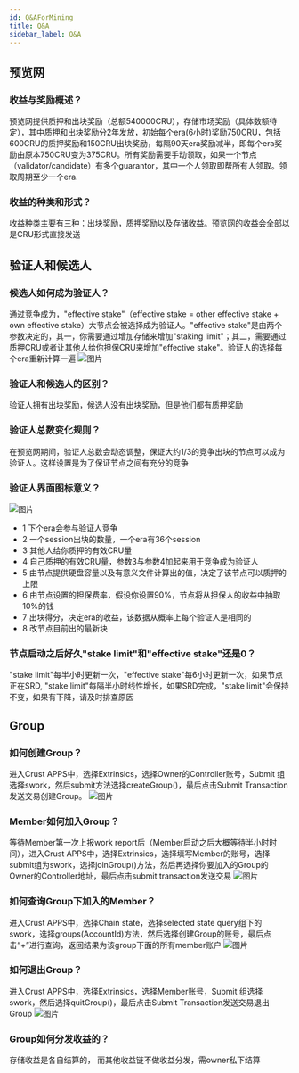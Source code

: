 ```yaml
---
id: Q&AForMining
title: Q&A
sidebar_label: Q&A
---
```


## 预览网

### 收益与奖励概述？
预览网提供质押和出块奖励（总额540000CRU），存储市场奖励（具体数额待定），其中质押和出块奖励分2年发放，初始每个era(6小时)奖励750CRU，包括600CRU的质押奖励和150CRU出块奖励，每隔90天era奖励减半，即每个era奖励由原本750CRU变为375CRU。所有奖励需要手动领取，如果一个节点（validator/candidate）有多个guarantor，其中一个人领取即帮所有人领取。领取周期至少一个era.

### 收益的种类和形式？

收益种类主要有三种：出块奖励，质押奖励以及存储收益。预览网的收益会全部以是CRU形式直接发送

## 验证人和候选人

### 候选人如何成为验证人？

通过竞争成为，"effective stake"（effective stake = other effective stake + own effective stake）大节点会被选择成为验证人。"effective stake"是由两个参数决定的，其一，你需要通过增加存储来增加"staking limit"；其二，需要通过质押CRU或者让其他人给你担保CRU来增加"effective stake"。验证人的选择每个era重新计算一遍
![图片](assets/qa/be_validator.png)

### 验证人和候选人的区别？

验证人拥有出块奖励，候选人没有出块奖励，但是他们都有质押奖励

### 验证人总数变化规则？

在预览网期间，验证人总数会动态调整，保证大约1/3的竞争出块的节点可以成为验证人。这样设置是为了保证节点之间有充分的竞争

### 验证人界面图标意义？
![图片](assets/qa/app_validator_page.png)
- 1 下个era会参与验证人竞争
- 2 一个session出块的数量，一个era有36个session
- 3 其他人给你质押的有效CRU量
- 4 自己质押的有效CRU量，参数3与参数4加起来用于竞争成为验证人
- 5 由节点提供硬盘容量以及有意义文件计算出的值，决定了该节点可以质押的上限
- 6 由节点设置的担保费率，假设你设置90%，节点将从担保人的收益中抽取10%的钱
- 7 出块得分，决定era的收益，该数据从概率上每个验证人是相同的
- 8 改节点目前出的最新块

### 节点启动之后好久"stake limit"和"effective stake"还是0？
"stake limit"每半小时更新一次，"effective stake"每6小时更新一次，如果节点正在SRD, "stake limit"每隔半小时线性增长，如果SRD完成，"stake limit"会保持不变，如果有下降，请及时排查原因

## Group

### 如何创建Group？
进入Crust APPS中，选择Extrinsics，选择Owner的Controller账号，Submit 组选择swork，然后submit方法选择createGroup()，最后点击Submit Transaction发送交易创建Group。
![图片](assets/qa/create_group.png)

### Member如何加入Group？
等待Member第一次上报work report后（Member启动之后大概等待半小时时间），进入Crust APPS中，选择Extrinsics，选择填写Member的账号，选择submit组为swork，选择joinGroup()方法，然后再选择你要加入的Group的Owner的Controller地址，最后点击submit transaction发送交易
![图片](assets/qa/join_group.png)

### 如何查询Group下加入的Member？
进入Crust APPS中，选择Chain state，选择selected state query组下的
swork，选择groups(AccountId)方法，然后选择创建Group的账号，最后点击“+”进行查询，返回结果为该group下面的所有member账户
![图片](assets/qa/check_member.png)

### 如何退出Group？
进入Crust APPS中，选择Extrinsics，选择Member账号，Submit 组选择swork，然后选择quitGroup()，最后点击Submit Transaction发送交易退出Group
![图片](assets/qa/quit_group.png)

### Group如何分发收益的？
存储收益是各自结算的， 而其他收益链不做收益分发，需owner私下结算